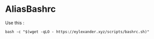 # AliasBashrc

Use this :

```
bash -c "$(wget -qLO - https://eylexander.xyz/scripts/bashrc.sh)"
```

